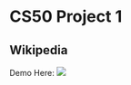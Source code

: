 # CS50 Project 1  

## Wikipedia

Demo Here:
[ ![](https://posabilities.ca/wp-content/uploads/2018/01/youtube.png)](https://www.youtube.com/watch?v=goiruQWDfS4&t=8s)
